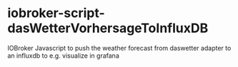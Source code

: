 # iobroker-script-dasWetterVorhersageToInfluxDB
IOBroker Javascript to push the weather forecast from daswetter adapter to an influxdb to e.g. visualize in grafana
